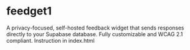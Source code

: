 # feedget1
A privacy-focused, self-hosted feedback widget that sends responses directly to your Supabase database. Fully customizable and WCAG 2.1 compliant.
Instruction in index.html
